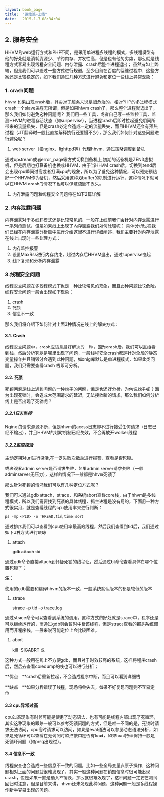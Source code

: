 ```yaml
---
layout: book_page
title:  "运维篇-上线"
date:   2015-1-7 08:34:04
---
```


## 2.	服务安全

HHVM的web运行方式和PHP不同，是采用单进程多线程的模式，多线程模型有他的好处就是消耗资源少、节约内存、并发性高，但是也有他的劣势，那么就是线程方式容易出现线程安全问题、内存泄露、crash后整个进程退出；
虽然有如上弊端，但是我们可以通过一些方式进行规避，至少目前在百度的运维过程中，这些方案还是比较稳定的，如下我们通过几种方式进行避免和定位一些线上异常现象：

### 1. crash问题
hhvm 如果出现crash后，其实对于服务来说是很危险的，相对PHP的多进程模式crash一个slave进程无所谓，但是如果hhvm crash了，那么整个进程就退出了，那么我们如何避免这种问题呢？
我们用一些工具，或者自己写一些监控工具，监测HHVM的进程存活状态（如surpervise），当进程crash后即时拉起避免期间所带来的流量损失，但是crash必定会造成一定的流量丢失，而且HHVM还会有预热过程（JIT翻译时一般比直接解释执行还要慢不少），那么我们如何针对这些问题进行避免呢？

  1.	web server（如nginx、lighttpd等）代理hhvm，通过策略调度到备机
    
  通过upstream或者error_page等方式切换到备机上,初期的话备机是ZEND虚拟机，但是后期也打算备机也换成HHVM，由于当HHVM crash后，切换到zend后会出现cpu瞬间过高或者打满cpu的现象，所以为了避免这种情况，可以预先预热好一个HHVM作为备机，然后采用这种双buffer的机制进行运行，这种情况下就可以在HHVM crash的情况下也可以保证流量不丢失。
    
  1. 内存泄露问题和线程安全问题将在如下2篇详解

    
### 2. 内存泄露问题


  内存泄露对于多线程模式还是比较常见的，一般在上线前我们会针对内存泄露进行一系列的测试，但是如果线上出现了内存泄露我们如何处理呢？
  具体分析过程我们已经在内存泄露分析篇中进行介绍这里不进行详细阐述，我们主要针对内存泄露在线上出现时一些处理方式：
  
  1.	内存监控报警
  1.	设置MaxRss进行内存约束，超过内存后HHVM退出，通过supervise拉起
  1.	线下复现和分析内存泄露
  
### 3.线程安全问题
  
  线程安全问题在多线程模式下也是一种比较常见的现象，而且此种问题比较危险，线程安全问题一般会出现如下现象：
  
  1.	crash
  1.	死锁
  1.	信息不一致
  
  那么我们将介绍下如何针对上面3种情况在线上的解决方式：
  
####	3.1. Crash
  
  线程安全问题中，crash应该是最好解决的一种，因为crash后，我们可以直接看到栈，然后分析究竟是哪里出现了问题，一般线程安全crash都是针对全局的静态变量操作并且销毁时会遇到此种问题，如onig库默认是单进程模式，如果此类问题，我们只需要查看crash 栈即可分析。
  
#### 3.2.	死锁
  
  死锁问题是线上遇到问题的一种棘手的问题，但是也还好分析，为何说棘手呢？因为出现死锁时，会造成大范围请求的延迟，无法接收新的请求，那么我们如何分析线上是否出现了死锁呢？
  
##### 3.2.1日志监控

Nginx 的请求源源不断，但是hhvm的acess日志却不进行接受任何请求（日志已经不输出），并且HHVM的超时机制已经失效，不会再放开worker线程

##### 3.2.2监控探活

主动定期对url进行探活,在一定失败次数后进行报警，查看是否死锁。

或者观察admin server是否请求失败，如果admin server请求失败（一般adminserver无压力），这样的情况下一般都是hhvm死锁了

那么针对死锁的情况我们可以有几种定位方式呢？

我们可以通过gdb attach，strace，和系统abort查看core栈，由于hhvm是多线程模式，所以我们需要找到死锁的具体线程，抓主进程是没有用的，下面用一种方式很实用，就是查看线程的cpu使用率来进行判断：

    ps -mp <PID> -o THREAD,tid,time|sort

通过排序我们可以查看到cpu使用率最高的线程，然后我们查看到tid后，我们通过如下3种方式进行跟踪

  1. attach
  
        gdb attach tid
  
  通过gdb命令直接attach到怀疑死锁的线程让，然后通过bt命令查看具体在哪个位置死锁了；
  
  **注：**
  
  使用的gdb需要和编译hhvm的版本一致，一般系统默认版本的都是较低的版本

  1.	strace
  
        strace –p tid –o trace.log
  
  通过strace命令可以查看到系统的调用，这种方式的好处就是strace中，程序还是可以继续运行的，而通过gdb则会暂时中断该线程，但是strace查看的都是系统调用而非程序栈，一般来说可能定位上会比较困难。

  1.	abort
  
        kill -SIGABRT <PID>或<TID>
  
  这种方式一般用在线上不方便gdb，而且对于时效较高的系统，这样将程序crash后，然后去查看coredump的栈也可以进行分析；
  
  **优点：**crash后重新拉起，不会造成程序中断，而且可以看到详细栈
  
  **缺点：**如果分析错误了线程，现场将会失去，如果不好复现问题则不容易定位

####	3.3 cpu异常过高

cpu过高现象有时候可能是使用了动态语法，也有可能是线程内部出现了死循环，其实这种现象的跟踪一般可以参考死锁问题的方式，但是唯一不同的是，死锁时请求无法访问，cpu高时请求可以访问，如果是eval语法可以参见动态语法分析，如果是死循环可以查看在无访问时监控接口是否有load，如果load持续保持一般是死循环问题（如preg出现过）。

#### 3.4 信息不一致
线程安全也会造成一些信息不一致的问题，比如一些全局变量非原子操作，这种问题相对上面的问题就很难发现了，其实一般这种问题在销毁信息时很可能出现crash，但是如果一直是插入不销毁，那么就很难发现了，这种问题一定要在测试回归时注意，但是目前来讲，hhvm还未发现此种问题，这种问题一般是多线程操作新手容易出现的问题。
